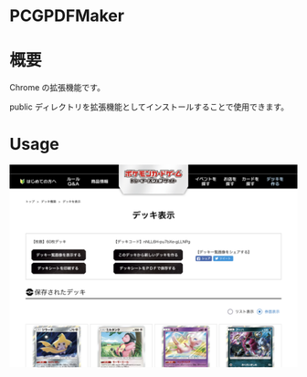 # PCGPDFMaker

# 概要
Chrome の拡張機能です。

public ディレクトリを拡張機能としてインストールすることで使用できます。

# Usage
![](img/screenshot.png)